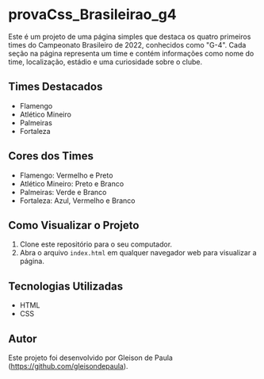 # provaCss_Brasileirao_g4


Este é um projeto de uma página simples que destaca os quatro primeiros times do Campeonato Brasileiro de 2022, conhecidos como "G-4". Cada seção na página representa um time e contém informações como nome do time, localização, estádio e uma curiosidade sobre o clube.

## Times Destacados

- Flamengo
- Atlético Mineiro
- Palmeiras
- Fortaleza

## Cores dos Times

- Flamengo: Vermelho e Preto
- Atlético Mineiro: Preto e Branco
- Palmeiras: Verde e Branco
- Fortaleza: Azul, Vermelho e Branco

## Como Visualizar o Projeto

1. Clone este repositório para o seu computador.
2. Abra o arquivo `index.html` em qualquer navegador web para visualizar a página.

## Tecnologias Utilizadas

- HTML
- CSS

## Autor

Este projeto foi desenvolvido por Gleison de Paula (https://github.com/gleisondepaula).

